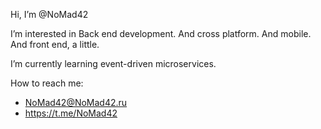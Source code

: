 Hi, I’m @NoMad42

I’m interested in Back end development. And cross platform. And mobile. And front end, a little. 

I’m currently learning event-driven microservices.

How to reach me:
* NoMad42@NoMad42.ru
* https://t.me/NoMad42
